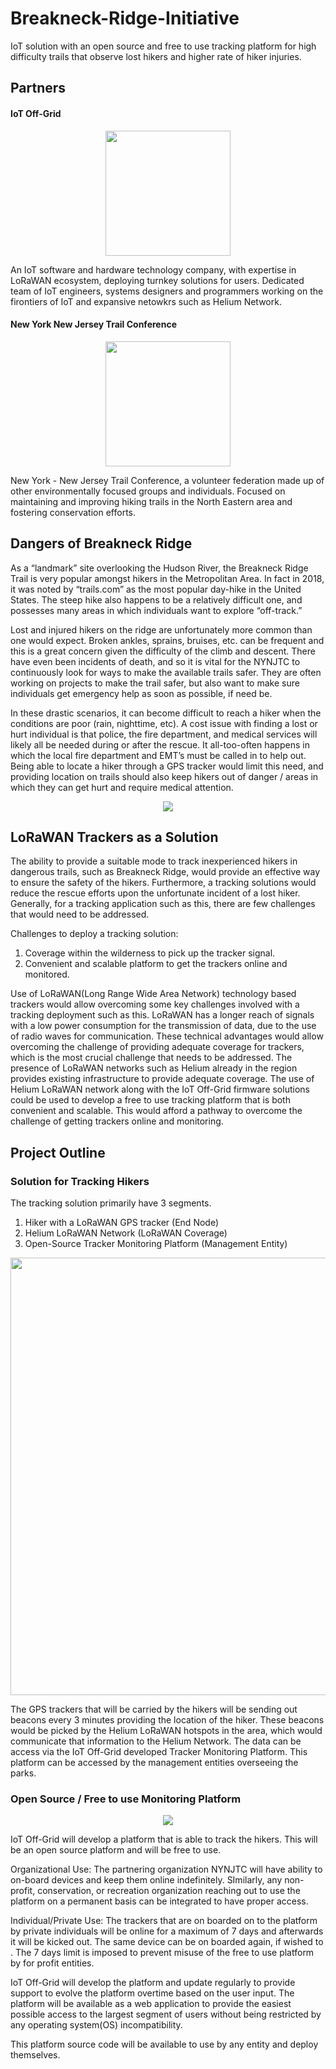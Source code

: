 # Breakneck-Ridge-Initiative

IoT solution with an open source and free to use tracking platform for high difficulty trails that observe lost hikers and higher rate of hiker injuries.

## Partners

#### IoT Off-Grid
<p align="center">
  <img width="200"  src="https://user-images.githubusercontent.com/99907934/164896333-6e5bbc16-f823-4034-b364-64a2c670c44a.png">
</p>

An IoT software and hardware technology company, with expertise in LoRaWAN ecosystem, deploying turnkey solutions for users. Dedicated team of IoT engineers, systems designers and programmers working on the firontiers of IoT and expansive netowkrs such as Helium Network.

#### New York New Jersey Trail Conference 
<p align="center">
  <img width="200"  src="https://user-images.githubusercontent.com/99907934/164896553-91ef238c-a9ea-4ea6-81f1-605dcbc3e47d.png">
</p>

New York - New Jersey Trail Conference, a volunteer federation made up of other environmentally focused groups and individuals. Focused on maintaining and improving hiking trails in the North Eastern area and fostering conservation efforts.

## Dangers of Breakneck Ridge

As a “landmark” site overlooking the Hudson River, the Breakneck Ridge Trail is very popular amongst hikers in the Metropolitan Area. In fact in 2018, it was noted by “trails.com” as the most popular day-hike in the United States. The steep hike also happens to be a relatively difficult one, and possesses many areas in which individuals want to explore “off-track.”

Lost and injured hikers on the ridge are unfortunately more common than one would expect. Broken ankles, sprains, bruises, etc. can be frequent and this is a great concern given the difficulty of the climb and descent. There have even been incidents of death, and so it is vital for the NYNJTC to continuously look for ways to make the available trails safer. They are often working on projects to make the trail safer, but also want to make sure individuals get emergency help as soon as possible, if need be.

In these drastic scenarios, it can become difficult to reach a hiker when the conditions are poor (rain, nighttime, etc). A cost issue with finding a lost or hurt individual is that police, the fire department, and medical services will likely all be needed during or after the rescue. It all-too-often happens in which the local fire department and EMT’s must be called in to help out. Being able to locate a hiker through a GPS tracker would limit this need, and providing location on trails should also keep hikers out of danger / areas in which they can get hurt and require medical attention.
<p align="center">
  <img src="https://user-images.githubusercontent.com/99907934/164873789-5a4ac43d-ec17-4a33-8a42-069b8c72b65c.png">
</p>

## LoRaWAN Trackers as a Solution

The ability to provide a suitable mode to track inexperienced hikers in dangerous trails, such as Breakneck Ridge, would provide an effective way to ensure the safety of the hikers. Furthermore, a tracking solutions would reduce the rescue efforts upon the unfortunate incident of a lost hiker. Generally, for a tracking application such as this, there are few challenges that would need to be addressed. 

Challenges to deploy a tracking solution:
1. Coverage within the wilderness to pick up the tracker signal.
2. Convenient and scalable platform to get the trackers online and monitored.

Use of LoRaWAN(Long Range Wide Area Network) technology based trackers would allow overcoming some key challenges involved with a tracking deployment such as this. LoRaWAN has a longer reach of signals with a low power consumption for the transmission of data, due to the use of radio waves for communication. These technical advantages would allow overcoming the challenge of providing adequate coverage for trackers, which is the most crucial challenge that needs to be addressed. The presence of LoRaWAN networks such as Helium already in the region provides existing infrastructure to provide adequate coverage. The use of Helium LoRaWAN network along with the IoT Off-Grid firmware solutions could be used to develop a free to use tracking platform that is both convenient and scalable. This would afford a pathway to overcome the challenge of getting trackers online and monitoring. 

## Project Outline

### Solution for Tracking Hikers

The tracking solution primarily have 3 segments.
1. Hiker with a LoRaWAN GPS tracker (End Node)
2. Helium LoRaWAN Network (LoRaWAN Coverage)
3. Open-Source Tracker Monitoring Platform (Management Entity)
<p align="center">
  <img width="700" src="https://user-images.githubusercontent.com/99907934/164873847-3f21c7c4-5566-42e5-bf6f-3b1e5ac90940.png">
</p>

The GPS trackers that will be carried by the hikers will be sending out beacons every 3 minutes providing the location of the hiker. These beacons would be picked by the Helium LoRaWAN hotspots in the area, which would communicate that information to the Helium Network. The data can be access via the IoT Off-Grid developed Tracker Monitoring Platform. This platform can be accessed by the management entities overseeing the parks.


### Open Source / Free to use Monitoring Platform
<p align="center">
  <img src="https://user-images.githubusercontent.com/99907934/164909031-835d9e10-6098-47b3-afcb-91bef185662f.png">
</p>

IoT Off-Grid will develop a platform that is able to track the hikers. This will be an open source platform and will be free to use. 

Organizational Use:
The partnering organization NYNJTC will have ability to on-board devices and keep them online indefinitely. SImilarly, any non-profit, conservation, or recreation organization reaching out to use the platform on a permanent basis can be integrated to have proper access.

Individual/Private Use:
The trackers that are on boarded on to the platform by private individuals will be online for a maximum of 7 days and afterwards it will be kicked out. The same device can be on boarded again, if wished to . The 7 days limit is imposed to prevent misuse of the free to use platform by for profit entities. 

IoT Off-Grid will develop the platform and update regularly to provide support to evolve the platform overtime based on the user input. The platform will be available as a web application to provide the easiest possible access to the largest segment of users without being restricted by any operating system(OS) incompatibility. 

This platform source code will be available to use by any entity and deploy themselves.


